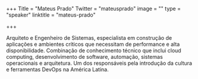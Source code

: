 +++
Title = "Mateus Prado"
Twitter = "mateusprado"
image = ""
type = "speaker"
linktitle = "mateus-prado"

+++

Arquiteto e Engenheiro de Sistemas, especialista em construção de aplicações e ambientes críticos que necessitam de performance e alta disponibilidade. Combinação de conhecimento técnico que inclui cloud computing, desenvolvimento de software, automação, sistemas operacionais e arquitetura. Um dos responsáveis pela introdução da cultura e ferramentas DevOps na América Latina.
